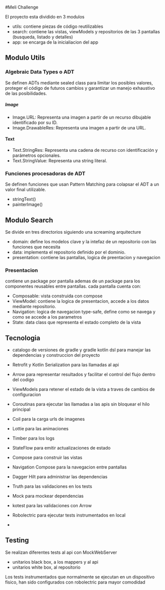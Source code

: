 #Meli Challenge

El proyecto esta dividido en 3 modulos

- utils: contiene piezas de código reutilizables
- search: contiene las vistas, viewModels y repositorios de las 3 pantallas (busqueda, listado y detalles)
- app: se encarga de la inicialiacion del app

## Modulo Utils

### Algebraic Data Types o ADT


Se definen ADTs mediante sealed class para limitar los posibles valores,
proteger el código de futuros cambios y garantizar un manejo exhaustivo de las posibilidades.

##### Image

- Image.URL: Representa una imagen a partir de un recurso dibujable identificado por su ID.
- Image.DrawableRes: Representa una imagen a partir de una URL.

#### Text
- Text.StringRes: Representa una cadena de recurso con identificación y parámetros opcionales.
- Text.StringValue: Representa una string literal.


### Funciones procesadoras de ADT

Se definen funciones que usan Pattern Matching para colapsar el ADT a un valor final utilizable.

- stringText()
- painterImage()

## Modulo Search

Se divide en tres directorios siguiendo una screaming arquitecture

- domain: define los modelos clave y la intefaz de un repositorio con las funciones que necesita
- data: implementa el repositorio definido por el dominio.
- presentation: contiene las pantallas, logica de preentacion y navegacion

### Presentacion

contiene un package por pantalla ademas de un package para los componentes reusables entre pantallas.
cada pantalla cuenta con:
- Composable: vista construida con compose
- ViewModel: contiene la logica de presentacion, accede a los datos mediante repositorio.
- Navigation: logica de navegacion type-safe, define como se navega y como se accede a los parametros
- State: data class que representa el estado completo de la vista


## Tecnologia

- catalogo de versiones de gradle y gradle kotlin dsl para manejar las dependencias
y construccion del proyecto

- Retrofit y Kotlin Serialization para las llamadas al api
- Arrow para representar resultados y facilitar el control del flujo dentro del codigo
- ViewModels para retener el estado de la vista a traves de cambios de configuracion
- Coroutinas para ejecutar las llamadas a las apis sin bloquear el hilo principal
- Coil para la carga urls de imagenes
- Lottie para las animaciones
- Timber para los logs
- StateFlow para emitir actualizaciones de estado
- Compose para construir las vistas
- Navigation Compose para la navegacion entre pantallas
- Dagger Hilt para administrar las dependencias

- Truth para las validaciones en los tests
- Mock para mockear dependencias
- kotest para las validaciones con Arrow
- Robolectric para ejecutar tests instrumentados en local
- 

## Testing

Se realizan diferentes tests al api con MockWebServer

- unitarios black box, a los mappers y al api
- unitarios white box, al repositorio

Los tests instrumentados que normalmente se ejecutan en un dispositivo físico,
han sido configurados con robolectric para mayor comodidad